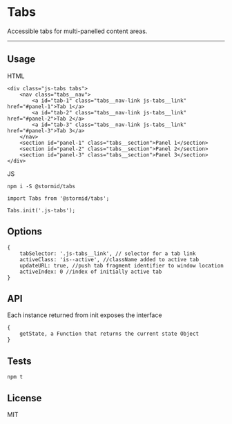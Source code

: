 # Tabs

Accessible tabs for multi-panelled content areas.

---

## Usage
HTML
```
<div class="js-tabs tabs">
    <nav class="tabs__nav">
        <a id="tab-1" class="tabs__nav-link js-tabs__link" href="#panel-1">Tab 1</a>
        <a id="tab-2" class="tabs__nav-link js-tabs__link" href="#panel-2">Tab 2</a>
        <a id="tab-3" class="tabs__nav-link js-tabs__link" href="#panel-3">Tab 3</a>
    </nav>
    <section id="panel-1" class="tabs__section">Panel 1</section>
    <section id="panel-2" class="tabs__section">Panel 2</section>
    <section id="panel-3" class="tabs__section">Panel 3</section>
</div>
```

JS
```
npm i -S @stormid/tabs
```
```
import Tabs from '@stormid/tabs';

Tabs.init('.js-tabs');
```

## Options
```
{
    tabSelector: '.js-tabs__link', // selector for a tab link  
    activeClass: 'is--active', //className added to active tab
    updateURL: true, //push tab fragment identifier to window location 
    activeIndex: 0 //index of initially active tab
}
```

## API
Each instance returned from init exposes the interface
```
{
    getState, a Function that returns the current state Object
}
```

## Tests
```
npm t
```

## License
MIT